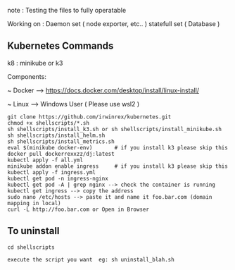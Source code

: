 note : Testing the files to fully operatable 

Working on : Daemon set ( node exporter, etc.. )
             statefull set ( Database )

## Kubernetes Commands

k8 : minikube or k3

Components:

~ Docker --> https://docs.docker.com/desktop/install/linux-install/

~ Linux --> Windows User ( Please use wsl2 )

```
git clone https://github.com/irwinrex/kubernetes.git
chmod +x shellscripts/*.sh
sh shellscripts/install_k3.sh or sh shellscripts/install_minikube.sh
sh shellscripts/install_helm.sh
sh shellscripts/install_metrics.sh
eval $(minikube docker-env)       # if you install k3 please skip this
docker pull dockerrexxzz/dj:latest
kubectl apply -f all.yml
minikube addon enable ingress     # if you install k3 please skip this
kubectl apply -f ingress.yml
kubectl get pod -n ingress-nginx
kubectl get pod -A | grep nginx --> check the container is running
kubectl get ingress --> copy the address
sudo nano /etc/hosts --> paste it and name it foo.bar.com (domain mapping in local)
curl -L http://foo.bar.com or Open in Browser
```
## To uninstall

```
cd shellscripts

execute the script you want  eg: sh uninstall_blah.sh
```